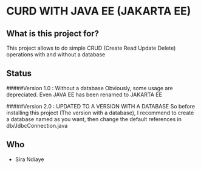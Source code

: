 # CURD WITH JAVA EE (JAKARTA EE)


## What is this project for? 

This project allows to do simple CRUD (Create Read Update Delete) operations with and without a database

## Status

#####Version 1.0 : Without a database
Obviously, some usage are depreciated. Even JAVA EE has been renamed to JAKARTA EE

#####Version 2.0 : UPDATED TO A VERSION WITH A DATABASE
So before installing this project (The version with a database), I recommend to create a database named as you want, then change the default references in db/JdbcConnection.java

## Who 

- Sira Ndiaye 

